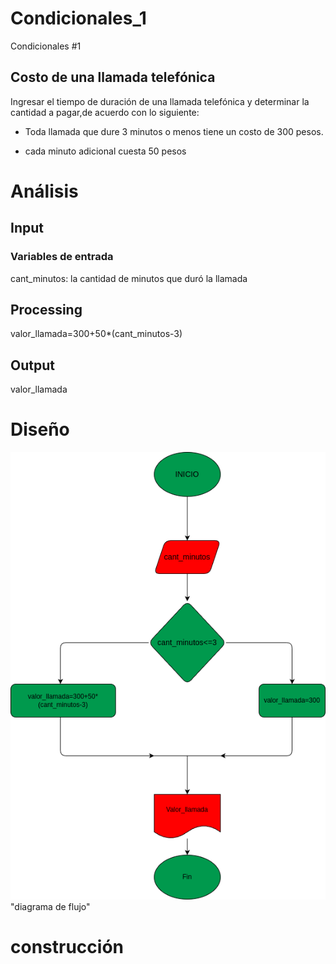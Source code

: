 # Condicionales_1
Condicionales #1

## Costo de una llamada telefónica

Ingresar el tiempo de duración de una llamada telefónica y determinar la cantidad a pagar,de acuerdo con lo siguiente:

- Toda llamada que dure 3 minutos o menos tiene un costo de 300 pesos.

- cada minuto adicional cuesta 50 pesos

# Análisis

## Input

### Variables de entrada

cant_minutos: la cantidad de minutos que duró la llamada

## Processing

valor_llamada=300+50*(cant_minutos-3)

## Output

valor_llamada

# Diseño

![diagrama de flujo](diagrama.png) "diagrama de flujo"

# construcción




